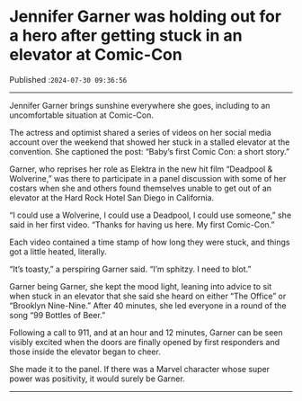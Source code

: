 # Jennifer Garner was holding out for a hero after getting stuck in an elevator at Comic-Con

Published :`2024-07-30 09:36:56`

---

Jennifer Garner brings sunshine everywhere she goes, including to an uncomfortable situation at Comic-Con.

The actress and optimist shared a series of videos on her social media account over the weekend that showed her stuck in a stalled elevator at the convention. She captioned the post: “Baby’s first Comic Con: a short story.”

Garner, who reprises her role as Elektra in the new hit film “Deadpool & Wolverine,” was there to participate in a panel discussion with some of her costars when she and others found themselves unable to get out of an elevator at the Hard Rock Hotel San Diego in California.

“I could use a Wolverine, I could use a Deadpool, I could use someone,” she said in her first video. “Thanks for having us here. My first Comic-Con.”

Each video contained a time stamp of how long they were stuck, and things got a little heated, literally.

“It’s toasty,” a perspiring Garner said. “I’m sphitzy. I need to blot.”

Garner being Garner, she kept the mood light, leaning into advice to sit when stuck in an elevator that she said she heard on either “The Office” or “Brooklyn Nine-Nine.” After 40 minutes, she led everyone in a round of the song “99 Bottles of Beer.”

Following a call to 911, and at an hour and 12 minutes, Garner can be seen visibly excited when the doors are finally opened by first responders and those inside the elevator began to cheer.

She made it to the panel. If there was a Marvel character whose super power was positivity, it would surely be Garner.

---

